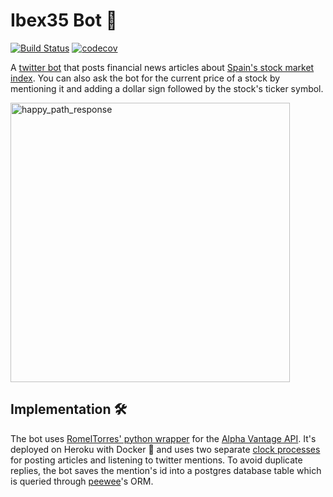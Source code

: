 # Ibex35 Bot 🤖 
[![Build Status](https://travis-ci.org/luisgc93/ibex35_bot.svg?branch=master)](https://travis-ci.org/luisgc93/ibex35_bot) [![codecov](https://codecov.io/gh/luisgc93/ibex35_bot/branch/master/graph/badge.svg?token=QM9L6HQ3YQ)](https://codecov.io/gh/luisgc93/ibex35_bot)

A [twitter bot](https://twitter.com/BotIbex) that posts financial news articles about [Spain's stock market index](https://en.wikipedia.org/wiki/IBEX_35). You can also ask the bot for the current price of a stock by mentioning it and adding a dollar sign followed by the stock's ticker symbol. 

<img width="447" alt="happy_path_response" src="https://user-images.githubusercontent.com/32971373/98453334-41389d00-2158-11eb-8e61-f41b0f2d62eb.png">

## Implementation 🛠️
The bot uses [RomelTorres' python wrapper](https://github.com/RomelTorres/alpha_vantage) for the [Alpha Vantage API](https://www.alphavantage.co/documentation/). It's deployed on Heroku with Docker 🐳 and uses two separate [clock processes](https://devcenter.heroku.com/articles/clock-processes-python) for posting articles and listening to twitter mentions. To avoid duplicate replies, the bot saves the mention's id into a postgres database table which is queried through [peewee](http://docs.peewee-orm.com/en/latest/)'s ORM.
